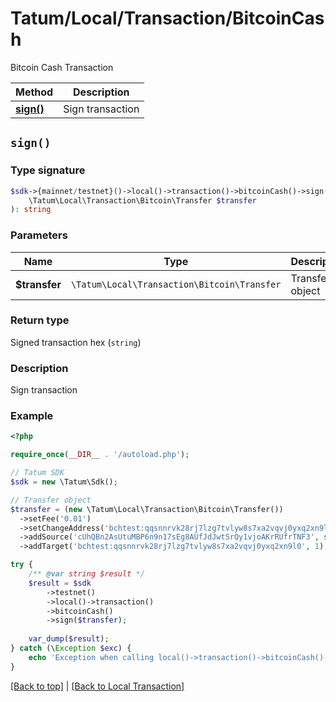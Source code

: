 # Tatum/Local/Transaction/BitcoinCash

Bitcoin Cash Transaction

Method | Description
------------- | -------------
[**sign()**](#sign) | Sign transaction

## `sign()`

### Type signature

```php
$sdk->{mainnet/testnet}()->local()->transaction()->bitcoinCash()->sign(
    \Tatum\Local\Transaction\Bitcoin\Transfer $transfer
): string
```

### Parameters

Name | Type | Description  | Notes
------------- | ------------- | ------------- | -------------
**$transfer** | `\Tatum\Local\Transaction\Bitcoin\Transfer` | Transfer object | 

### Return type

Signed transaction hex (`string`)

### Description

Sign transaction

### Example

```php
<?php

require_once(__DIR__ . '/autoload.php');

// Tatum SDK
$sdk = new \Tatum\Sdk();

// Transfer object
$transfer = (new \Tatum\Local\Transaction\Bitcoin\Transfer())
  ->setFee('0.01')
  ->setChangeAddress('bchtest:qqsnnrvk28rj7lzg7tvlyw8s7xa2vqvj0yxq2xn9ld')
  ->addSource('cUhQBn2AsUtuMBP6n9n17sEg8AUfJdJwtSrQy1vjoAKrRUfrTNF3', str_repeat('0', 64), 0, '1010000000')
  ->addTarget('bchtest:qqsnnrvk28rj7lzg7tvlyw8s7xa2vqvj0yxq2xn9l0', 1);

try {
    /** @var string $result */
    $result = $sdk
        ->testnet()
        ->local()->transaction()
        ->bitcoinCash()
        ->sign($transfer);
    
    var_dump($result);
} catch (\Exception $exc) {
    echo 'Exception when calling local()->transaction()->bitcoinCash()->sign(): ', $exc->getMessage(), PHP_EOL;
}
```

[[Back to top]](#) | [[Back to Local Transaction]](../../index.md#local-transaction)

